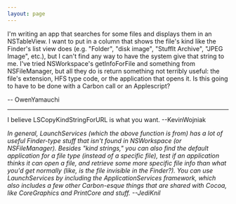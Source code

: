 ```yaml
---
layout: page
---
```




I'm writing an app that searches for some files and displays them in an NSTableView. I want to put in a column that shows the file's kind like the Finder's list view does (e.g. "Folder", "disk image", "StuffIt Archive", "JPEG Image", etc.), but I can't find any way to have the system give that string to me. I've tried NSWorkspace's getInfoForFile and something from NSFileManager, but all they do is return something not terribly useful: the file's extension, HFS type code, or the application that opens it. Is this going to have to be done with a Carbon call or an Applescript?

-- OwenYamauchi

----

I believe LSCopyKindStringForURL is what you want. --KevinWojniak

*In general, LaunchServices (which the above function is from) has a lot of useful Finder-type stuff that isn't found in NSWorkspace (or NSFileManager). Besides "kind strings," you can also find the default application for a file *type* (instead of a specific file), test if an application thinks it can open a file, and retrieve some more specific file info than what you'd get normally (like, is the file invisible in the Finder?). You can use LaunchServices by including the ApplicationServices framework, which also includes a few other Carbon-esque things that are shared with Cocoa, like CoreGraphics and PrintCore and stuff. --JediKnil*
